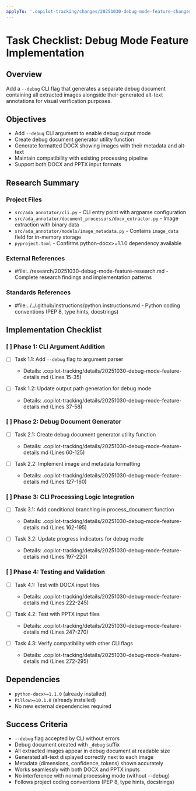```yaml
---
applyTo: '.copilot-tracking/changes/20251030-debug-mode-feature-changes.md'
---
```

<!-- markdownlint-disable-file -->
# Task Checklist: Debug Mode Feature Implementation

## Overview

Add a `--debug` CLI flag that generates a separate debug document containing all extracted images alongside their generated alt-text annotations for visual verification purposes.

## Objectives

- Add `--debug` CLI argument to enable debug output mode
- Create debug document generator utility function
- Generate formatted DOCX showing images with their metadata and alt-text
- Maintain compatibility with existing processing pipeline
- Support both DOCX and PPTX input formats

## Research Summary

### Project Files
- `src/ada_annotator/cli.py` - CLI entry point with argparse configuration
- `src/ada_annotator/document_processors/docx_extractor.py` - Image extraction with binary data
- `src/ada_annotator/models/image_metadata.py` - Contains `image_data` field for in-memory storage
- `pyproject.toml` - Confirms python-docx>=1.1.0 dependency available

### External References
- #file:../research/20251030-debug-mode-feature-research.md - Complete research findings and implementation patterns

### Standards References
- #file:../../.github/instructions/python.instructions.md - Python coding conventions (PEP 8, type hints, docstrings)

## Implementation Checklist

### [ ] Phase 1: CLI Argument Addition

- [ ] Task 1.1: Add `--debug` flag to argument parser
  - Details: .copilot-tracking/details/20251030-debug-mode-feature-details.md (Lines 15-35)

- [ ] Task 1.2: Update output path generation for debug mode
  - Details: .copilot-tracking/details/20251030-debug-mode-feature-details.md (Lines 37-58)

### [ ] Phase 2: Debug Document Generator

- [ ] Task 2.1: Create debug document generator utility function
  - Details: .copilot-tracking/details/20251030-debug-mode-feature-details.md (Lines 60-125)

- [ ] Task 2.2: Implement image and metadata formatting
  - Details: .copilot-tracking/details/20251030-debug-mode-feature-details.md (Lines 127-160)

### [ ] Phase 3: CLI Processing Logic Integration

- [ ] Task 3.1: Add conditional branching in process_document function
  - Details: .copilot-tracking/details/20251030-debug-mode-feature-details.md (Lines 162-195)

- [ ] Task 3.2: Update progress indicators for debug mode
  - Details: .copilot-tracking/details/20251030-debug-mode-feature-details.md (Lines 197-220)

### [ ] Phase 4: Testing and Validation

- [ ] Task 4.1: Test with DOCX input files
  - Details: .copilot-tracking/details/20251030-debug-mode-feature-details.md (Lines 222-245)

- [ ] Task 4.2: Test with PPTX input files
  - Details: .copilot-tracking/details/20251030-debug-mode-feature-details.md (Lines 247-270)

- [ ] Task 4.3: Verify compatibility with other CLI flags
  - Details: .copilot-tracking/details/20251030-debug-mode-feature-details.md (Lines 272-295)

## Dependencies

- `python-docx>=1.1.0` (already installed)
- `Pillow>=10.1.0` (already installed)
- No new external dependencies required

## Success Criteria

- `--debug` flag accepted by CLI without errors
- Debug document created with `_debug` suffix
- All extracted images appear in debug document at readable size
- Generated alt-text displayed correctly next to each image
- Metadata (dimensions, confidence, tokens) shown accurately
- Works seamlessly with both DOCX and PPTX inputs
- No interference with normal processing mode (without --debug)
- Follows project coding conventions (PEP 8, type hints, docstrings)
